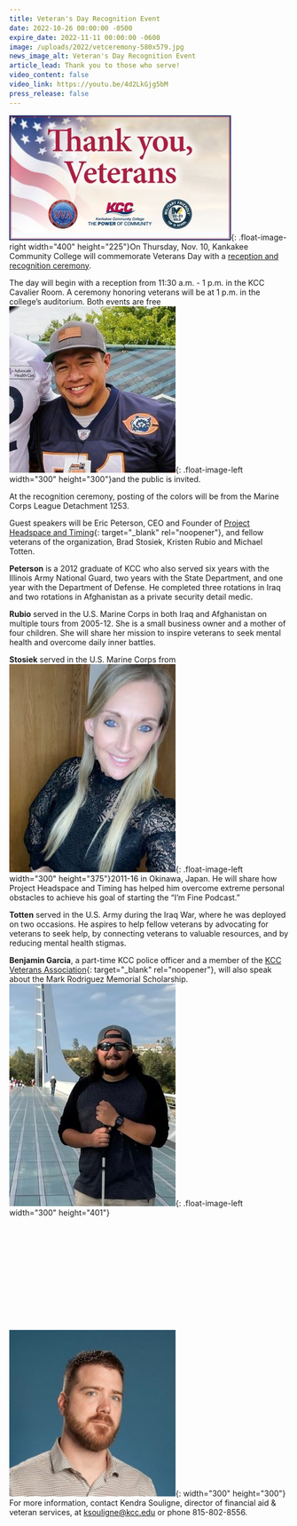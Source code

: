 ```yaml
---
title: Veteran's Day Recognition Event
date: 2022-10-26 00:00:00 -0500
expire_date: 2022-11-11 00:00:00 -0600
image: /uploads/2022/vetceremony-580x579.jpg
news_image_alt: Veteran's Day Recognition Event
article_lead: Thank you to those who serve!
video_content: false
video_link: https://youtu.be/4d2LkGjg5bM
press_release: false
---
```

![KCC Veteran's Recognition Event](/uploads/2022/vetceremony400x225.jpg "KCC Veteran's Recognition Event"){: .float-image-right width="400" height="225"}On Thursday, Nov. 10, Kankakee Community College will commemorate Veterans Day with a [reception and recognition ceremony](/uploads/2022/veterans-day-flier-22.pdf).

The day will begin with a reception from 11:30 a.m. - 1 p.m. in the KCC Cavalier Room. A ceremony honoring veterans will be at 1 p.m. in the college’s auditorium. Both events are free ![](/uploads/2022/eric-peterson-1.png){: .float-image-left width="300" height="300"}and the public is invited.

At the recognition ceremony, posting of the colors will be from the Marine Corps League Detachment 1253.

Guest speakers will be Eric Peterson, CEO and Founder of [Project Headspace and Timing](http://www.projectheadspaceandtiming.org/){: target="_blank" rel="noopener"}, and fellow veterans of the organization, Brad Stosiek, Kristen Rubio and Michael Totten.

**Peterson** is a 2012 graduate of KCC who also served six years with the Illinois Army National Guard, two years with the State Department, and one year with the Department of Defense. He completed three rotations in Iraq and two rotations in Afghanistan as a private security detail medic.

**Rubio** served in the U.S. Marine Corps in both Iraq and Afghanistan on multiple tours from 2005-12. She is a small business owner and a mother of four children. She will share her mission to inspire veterans to seek mental health and overcome daily inner battles.

**Stosiek** served in the U.S. Marine Corps from ![](/uploads/2022/kristen-rubio.jpg){: .float-image-left width="300" height="375"}2011-16 in Okinawa, Japan. He will share how Project Headspace and Timing has helped him overcome extreme personal obstacles to achieve his goal of starting the “I’m Fine Podcast.”

**Totten** served in the U.S. Army during the Iraq War, where he was deployed on two occasions. He aspires to help fellow veterans by advocating for veterans to seek help, by connecting veterans to valuable resources, and by reducing mental health stigmas.&nbsp;

**Benjamin Garcia**, a part-time KCC police officer and a member of the [KCC Veterans Association](https://www.kcc.edu/student-resources/clubs/#veterans-association){: target="_blank" rel="noopener"}, will also speak about the Mark Rodriguez Memorial Scholarship.<br>![](/uploads/2022/brad-stosiek392x524.jpg){: .float-image-left width="300" height="401"}

&nbsp;

&nbsp;

&nbsp;

&nbsp;

&nbsp;

<br><br>![](/uploads/2022/michael-totten.jpg){: width="300" height="300"}<br>For more information, contact Kendra Souligne, director of financial aid & veteran services, at [ksouligne@kcc.edu](mailto:ksouligne@kcc.edu) or phone 815-802-8556.

&nbsp;

&nbsp;

&nbsp;